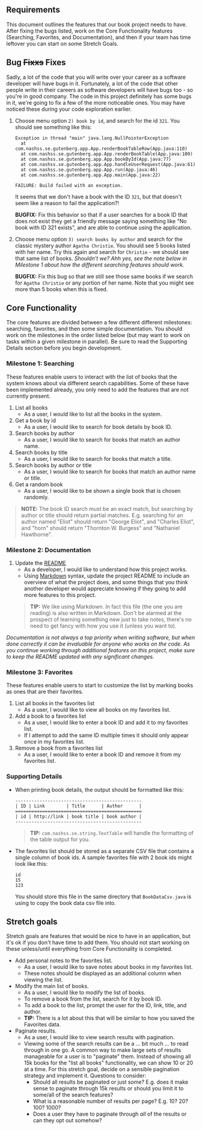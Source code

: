 ## Requirements

This document outlines the features that our book project needs to have. After fixing the bugs listed, work on the Core Functionality features (Searching, Favorites, and Documentation), and then if your team has time leftover you can start on some Stretch Goals.

## Bug ~~Fixxs~~ Fixes

Sadly, a lot of the code that you will write over your career as a software developer will have bugs in it. Fortunately, a lot of the code that other people write in their careers as software developers will have bugs too - so you're in good company. The code in this project definitely has some bugs in it, we're going to fix a few of the more noticeable ones. You may have noticed these during your code exploration earlier.

1. Choose menu option `2) book by id`, and search for the id `321`. You should see something like this:
    ```text
    Exception in thread "main" java.lang.NullPointerException
      at com.nashss.se.gutenberg.app.App.renderBookTableRow(App.java:110)
      at com.nashss.se.gutenberg.app.App.renderBookTable(App.java:100)
      at com.nashss.se.gutenberg.app.App.bookById(App.java:77)
      at com.nashss.se.gutenberg.app.App.handleUserRequest(App.java:61)
      at com.nashss.se.gutenberg.app.App.run(App.java:46)
      at com.nashss.se.gutenberg.app.App.main(App.java:22)

    FAILURE: Build failed with an exception.
    ```
    It seems that we don't have a book with the ID `321`, but that doesn't seem like a reason to fail the application?!

    **BUGFIX:** Fix this behavior so that if a user searches for a book ID that does not exist they get a friendly message saying something like "No book with ID 321 exists", and are able to continue using the application.

1. Choose menu option `3) search books by author` and search for the classic mystery author `Agatha Christie`. You should see 5 books listed with her name. Try this again and search for `Christie` - we should see that same list of books. _Shouldn't we? Ahh yes, see the note below in Milestone 1 about how the different searching features should work._

    **BUGFIX:** Fix this bug so that we still see those same books if we search for `Agatha Christie` or any portion of her name. Note that you might see more than 5 books when this is fixed.

## Core Functionality
The core features are divided between a few different different milestones: searching, favorites, and then some simple documentation. You should work on the milestones in the order listed below (but may want to work on tasks within a given milestone in parallel). Be sure to read the Supporting Details section before you begin development.

### Milestone 1: Searching
These features enable users to interact with the list of books that the system knows about via different search capabilities. Some of these have been implemented already, you only need to add the features that are not currently present.

1. List all books
    * As a user, I would like to list all the books in the system.
1. Get a book by id
    * As a user, I would like to search for book details by book ID.
1. Search books by author
    * As a user, I would like to search for books that match an author name.
1. Search books by title
    * As a user, I would like to search for books that match a title.
1. Search books by author or title
    * As a user, I would like to search for books that match an author name or title.
1. Get a random book
    * As a user, I would like to be shown a single book that is chosen randomly.

> **NOTE:** The book ID search must be an exact match, but searching by author or title should return partial matches. E.g. searching for an author named "Eliot" should return "George Eliot", and "Charles Eliot", and "horn" should return "Thornton W. Burgess" and "Nathaniel Hawthorne".

### Milestone 2: Documentation
1. Update the [README](./README.md)
    * As a developer, I would like to understand how this project works.
    * Using [Markdown](https://docs.github.com/en/get-started/writing-on-github/getting-started-with-writing-and-formatting-on-github/basic-writing-and-formatting-syntax) syntax, update the project README to include an overview of what the project does, and some things that you think another developer would appreciate knowing if they going to add more features to this project.
    > **TIP:** We like using Markdown. In fact this file (the one you are reading) is also written in Markdown. Don't be alarmed at the prospect of learning something new just to take notes, there's no need to get fancy with how you use it (unless you want to).

_Documentation is not always a top priority when writing software, but when done correctly it can be invaluable for anyone who works on the code. As you continue working through additional features on this project, make sure to keep the README updated with any significant changes._

### Milestone 3: Favorites
These features enable users to start to customize the list by marking books as ones that are their favorites.

1. List all books in the favorites list
    * As a user, I would like to view all books on my favorites list.
1. Add a book to a favorites list
    * As a user, I would like to enter a book ID and add it to my favorites list.
    * If I attempt to add the same ID multiple times it should only appear once in my favorites list.
1. Remove a book from a favorites list
    * As a user, I would like to enter a book ID and remove it from my favorites list.


### Supporting Details

* When printing book details, the output should be formatted like this:
  ```
  -----------------------------------------------
  | ID | Link        | Title      | Author      |
  ===============================================
  | id | http://link | book title | book author |
  -----------------------------------------------
  ```

    > **TIP:** `com.nashss.se.string.TextTable` will handle the formatting of the table output for you.

* The favorites list should be stored as a separate CSV file that contains a single column of book ids. A sample favorites file with 2 book ids might look like this:

    ```csv
    id
    15
    123
    ```

  You should store this file in the same directory that `BookDataCsv.java` is using to copy the book data csv file into.

## Stretch goals
Stretch goals are features that would be nice to have in an application, but it's ok if you don't have time to add them. You should not start working on these unless/until everything from Core Functionality is completed.

* Add personal notes to the favorites list.
  * As a user, I would like to save notes about books in my favorites list.
  * These notes should be displayed as an additional column when viewing the list.
* Modify the main list of books.
  * As a user, I would like to modify the list of books.
  * To remove a book from the list, search for it by book ID.
  * To add a book to the list, prompt the user for the ID, link, title, and author.
  * **TIP:** There is a lot about this that will be similar to how you saved the Favorites data.
* Paginate results.
  * As a user, I would like to view search results with pagination.
  * Viewing some of the search results can be a ... bit much ... to read through in one go. A common way to make large sets of results manageable for a user is to "paginate" them. Instead of showing all 15k books for the "list all books" functionality, we can show 10 or 20 at a time. For this stretch goal, decide on a sensible pagination strategy and implement it. Questions to consider:
    * Should all results be paginated or just some? E.g. does it make sense to paginate through 15k results or should you limit it to some/all of the search features?
    * What is a reasonable number of results per page? E.g. 10? 20? 100? 1000?
    * Does a user they have to paginate through _all_ of the results or can they opt out somehow?
